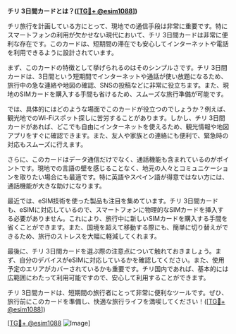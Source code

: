 **チリ 3日間カードとは？([[TG💪+ @esim1088](https://t.me/s/esim1088)])**

チリ旅行を計画している方にとって、現地での通信手段は非常に重要です。特にスマートフォンの利用が欠かせない現代において、チリ 3日間カードは非常に便利な存在です。このカードは、短期間の滞在でも安心してインターネットや電話を利用できるように設計されています。

まず、このカードの特徴として挙げられるのはそのシンプルさです。チリ 3日間カードは、3日間という短期間でインターネットや通話が使い放題になるため、旅行中の急な連絡や地図の確認、SNSの投稿などに非常に役立ちます。また、現地のSIMカードを購入する手間も省けるため、スムーズな旅行準備が可能です。

では、具体的にはどのような場面でこのカードが役立つのでしょうか？例えば、観光地でのWi-Fiスポット探しに苦労することがあります。しかし、チリ 3日間カードがあれば、どこでも自由にインターネットを使えるため、観光情報や地図アプリをすぐに確認できます。また、友人や家族との連絡にも便利で、緊急時の対応もスムーズに行えます。

さらに、このカードはデータ通信だけでなく、通話機能も含まれているのがポイントです。現地での言語の壁を感じることなく、地元の人々とコミュニケーションを取りたい場合にも最適です。特に英語やスペイン語が得意ではない方には、通話機能が大きな助けになります。

最近では、eSIM技術を使った製品も注目を集めています。チリ 3日間カードも、eSIMに対応しているので、スマートフォンに物理的なSIMカードを挿入する必要がありません。これにより、旅行中に新しいSIMカードを購入する手間を省くことができます。また、国境を超えて移動する際にも、簡単に切り替えができるため、旅行のストレスを大幅に軽減してくれます。

最後に、チリ 3日間カードを選ぶ際の注意点について触れておきましょう。まず、自分のデバイスがeSIMに対応しているかを確認してください。また、使用予定のエリアがカバーされているかも重要です。チリ国内であれば、基本的には広範囲にわたって利用可能ですので、安心して利用することができます。

チリ 3日間カードは、短期間の旅行者にとって非常に便利なツールです。ぜひ、旅行前にこのカードを準備し、快適な旅行ライフを満喫してください！([[TG💪+ @esim1088](https://t.me/s/esim1088)])

[[TG💪+ @esim1088](https://t.me/s/esim1088) ![Image](https://i.postimg.cc/Y0z9fWf4/image.png)]